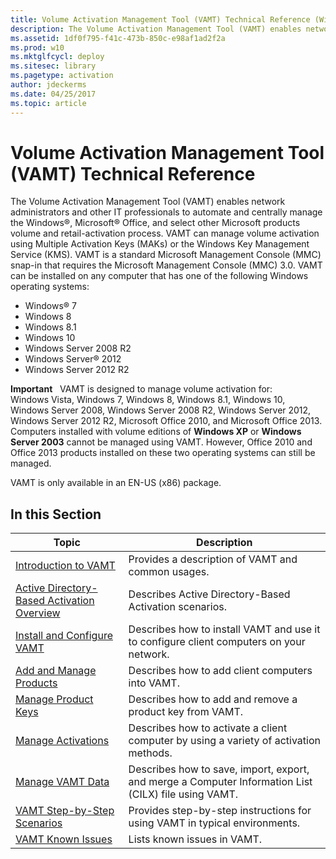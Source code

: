 ```yaml
---
title: Volume Activation Management Tool (VAMT) Technical Reference (Windows 10)
description: The Volume Activation Management Tool (VAMT) enables network administrators and other IT professionals to automate and centrally manage the Windows®, Microsoft® Office, and select other Microsoft products volume and retail-activation process.
ms.assetid: 1df0f795-f41c-473b-850c-e98af1ad2f2a
ms.prod: w10
ms.mktglfcycl: deploy
ms.sitesec: library
ms.pagetype: activation
author: jdeckerms
ms.date: 04/25/2017
ms.topic: article
---
```


# Volume Activation Management Tool (VAMT) Technical Reference

The Volume Activation Management Tool (VAMT) enables network administrators and other IT professionals to automate and centrally manage the Windows®, Microsoft® Office, and select other Microsoft products volume and retail-activation process.
VAMT can manage volume activation using Multiple Activation Keys (MAKs) or the Windows Key Management Service (KMS). VAMT is a standard Microsoft Management Console (MMC) snap-in that requires the Microsoft Management Console (MMC) 3.0. VAMT can be installed on any computer that has one of the following Windows operating systems:
-   Windows® 7
-   Windows 8
-   Windows 8.1
-   Windows 10
-   Windows Server 2008 R2
-   Windows Server® 2012
-   Windows Server 2012 R2

**Important**  
VAMT is designed to manage volume activation for: Windows Vista, Windows 7, Windows 8, Windows 8.1, Windows 10, Windows Server 2008, Windows Server 2008 R2, Windows Server 2012, Windows Server 2012 R2, Microsoft Office 2010, and Microsoft Office 2013. Computers installed with volume editions of 
**Windows XP** or **Windows Server 2003** cannot be managed using VAMT. However, Office 2010 and Office 2013 products installed on these two operating systems can still be managed.

VAMT is only available in an EN-US (x86) package.

## In this Section

|Topic |Description |
|------|------------|
|[Introduction to VAMT](introduction-vamt.md) |Provides a description of VAMT and common usages. |
|[Active Directory-Based Activation Overview](active-directory-based-activation-overview.md) |Describes Active Directory-Based Activation scenarios. |
|[Install and Configure VAMT](install-configure-vamt.md) |Describes how to install VAMT and use it to configure client computers on your network. |
|[Add and Manage Products](add-manage-products-vamt.md) |Describes how to add client computers into VAMT. |
|[Manage Product Keys](manage-product-keys-vamt.md) |Describes how to add and remove a product key from VAMT. |
|[Manage Activations](manage-activations-vamt.md) |Describes how to activate a client computer by using a variety of activation methods. |
|[Manage VAMT Data](manage-vamt-data.md) |Describes how to save, import, export, and merge a Computer Information List (CILX) file using VAMT. |
|[VAMT Step-by-Step Scenarios](vamt-step-by-step.md) |Provides step-by-step instructions for using VAMT in typical environments. |
|[VAMT Known Issues](vamt-known-issues.md) |Lists known issues in VAMT. |
 